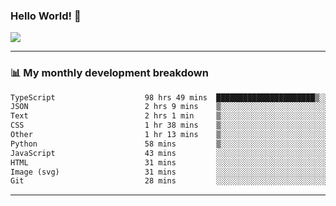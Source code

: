 ### Hello World! 👋

<a>
  <img align="center" src="https://github-readme-stats.vercel.app/api?username=megatunger&count_private=true&include_all_commits=true&bg_color=30,56CCF2,2F80ED&title_color=fff&text_color=fff" />
</a>

------
### 📊 My monthly development breakdown

<!--START_SECTION:waka-->

```txt
TypeScript                    98 hrs 49 mins  ██████████████████████▒░░   89.24 %
JSON                          2 hrs 9 mins    ▒░░░░░░░░░░░░░░░░░░░░░░░░   01.94 %
Text                          2 hrs 1 min     ▒░░░░░░░░░░░░░░░░░░░░░░░░   01.82 %
CSS                           1 hr 38 mins    ▒░░░░░░░░░░░░░░░░░░░░░░░░   01.48 %
Other                         1 hr 13 mins    ▒░░░░░░░░░░░░░░░░░░░░░░░░   01.11 %
Python                        58 mins         ▒░░░░░░░░░░░░░░░░░░░░░░░░   00.88 %
JavaScript                    43 mins         ░░░░░░░░░░░░░░░░░░░░░░░░░   00.66 %
HTML                          31 mins         ░░░░░░░░░░░░░░░░░░░░░░░░░   00.48 %
Image (svg)                   31 mins         ░░░░░░░░░░░░░░░░░░░░░░░░░   00.48 %
Git                           28 mins         ░░░░░░░░░░░░░░░░░░░░░░░░░   00.42 %
```

<!--END_SECTION:waka-->

------

